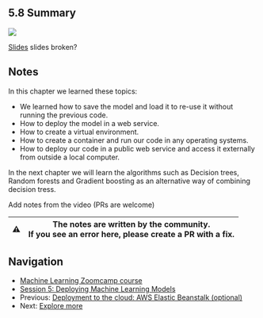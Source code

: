 ## 5.8 Summary

<!-- markdownlint-disable MD033 -->
<!-- markdownlint-disable MD045 -->
<a href="https://www.youtube.com/watch?v=sSAqYSk7Br4&list=PL3MmuxUbc_hIhxl5Ji8t4O6lPAOpHaCLR"><img src="images/thumbnail-5-08.jpg"></a>

[Slides](https://www.slideshare.net/AlexeyGrigorev/ml-zoomcamp-5-model-deployment) slides broken?

## Notes

In this chapter we learned these topics:

- We learned how to save the model and load it to re-use it without running the previous code.
- How to deploy the model in a web service.
- How to create a virtual environment.
- How to create a container and run our code in any operating systems.
- How to deploy our code in a public web service and access it externally from outside a local computer.

In the next chapter we will learn the algorithms such as Decision trees, Random forests and Gradient boosting as an alternative way of combining decision tress.

Add notes from the video (PRs are welcome)

|⚠️|The notes are written by the community.<br>If you see an error here, please create a PR with a fix.|
|---|---|

## Navigation

- [Machine Learning Zoomcamp course](../)
- [Session 5: Deploying Machine Learning Models](./)
- Previous: [Deployment to the cloud: AWS Elastic Beanstalk (optional)](07-aws-eb.md)
- Next: [Explore more](09-explore-more.md)
